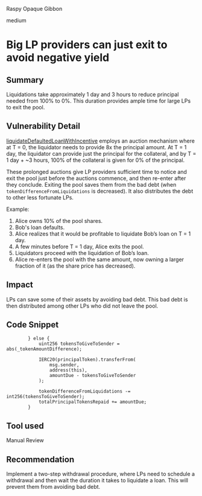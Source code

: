 Raspy Opaque Gibbon

medium

# Big LP providers can just exit to avoid negative yield

## Summary
Liquidations take approximately 1 day and 3 hours to reduce principal needed from 100% to 0%. This duration provides ample time for large LPs to exit the pool.

## Vulnerability Detail
[liquidateDefaultedLoanWithIncentive](https://github.com/sherlock-audit/2024-04-teller-finance/blob/main/teller-protocol-v2-audit-2024/packages/contracts/contracts/LenderCommitmentForwarder/extensions/LenderCommitmentGroup/LenderCommitmentGroup_Smart.sol#L422) employs an auction mechanism where at T = 0, the liquidator needs to provide 8x the principal amount. At T = 1 day, the liquidator can provide just the principal for the collateral, and by T = 1 day + ~3 hours, 100% of the collateral is given for 0% of the principal.

These prolonged auctions give LP providers sufficient time to notice and exit the pool just before the auctions commence, and then re-enter after they conclude. Exiting the pool saves them from the bad debt (when `tokenDifferenceFromLiquidations` is decreased). It also  distributes the debt to other less fortunate LPs.

Example:
1. Alice owns 10% of the pool shares.
2. Bob's loan defaults.
3. Alice realizes that it would be profitable to liquidate Bob’s loan on T = 1 day.
4. A few minutes before T = 1 day, Alice exits the pool.
5. Liquidators proceed with the liquidation of Bob’s loan.
6. Alice re-enters the pool with the same amount, now owning a larger fraction of it (as the share price has decreased).

## Impact
LPs can save some of their assets by avoiding bad debt. This bad debt is then distributed among other LPs who did not leave the pool.

## Code Snippet
```solidity
        } else {
            uint256 tokensToGiveToSender = abs(_tokenAmountDifference);

            IERC20(principalToken).transferFrom(
                msg.sender,
                address(this),
                amountDue - tokensToGiveToSender
            );

            tokenDifferenceFromLiquidations -= int256(tokensToGiveToSender);
            totalPrincipalTokensRepaid += amountDue;
        }
```
## Tool used
Manual Review

## Recommendation
Implement a two-step withdrawal procedure, where LPs need to schedule a withdrawal and then wait the duration it takes to liquidate a loan. This will prevent them from avoiding bad debt.